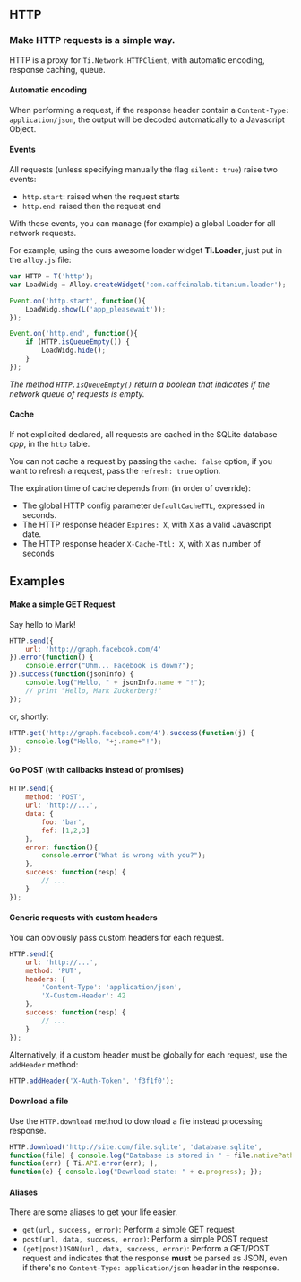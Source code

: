 ## HTTP

### Make HTTP requests is a simple way.

HTTP is a proxy for `Ti.Network.HTTPClient`, with automatic encoding, response caching, queue.

#### Automatic encoding

When performing a request, if the response header contain a `Content-Type: application/json`, the output will be decoded automatically to a Javascript Object.

#### Events

All requests (unless specifying manually the flag `silent: true`) raise two events:

* `http.start`: raised when the request starts
* `http.end`: raised then the request end

With these events, you can manage (for example) a global Loader for all network requests.

For example, using the ours awesome loader widget **Ti.Loader**, just put in the `alloy.js` file:

```javascript
var HTTP = T('http');
var LoadWidg = Alloy.createWidget('com.caffeinalab.titanium.loader');

Event.on('http.start', function(){
	LoadWidg.show(L('app_pleasewait'));
});

Event.on('http.end', function(){
	if (HTTP.isQueueEmpty()) {
		LoadWidg.hide();
	}
});
```

*The method `HTTP.isQueueEmpty()` return a boolean that indicates if the network queue of requests is empty.*

#### Cache

If not explicited declared, all requests are cached in the SQLite database *app*, in the `http` table.

You can not cache a request by passing the `cache: false` option, if you want to refresh a request, pass the `refresh: true` option.

The expiration time of cache depends from (in order of override):

* The global HTTP config parameter `defaultCacheTTL`, expressed in seconds.
* The HTTP response header `Expires: X`, with `X` as a valid Javascript date.
* The HTTP response header `X-Cache-Ttl: X`, with `X` as number of seconds
 

## Examples

#### Make a simple GET Request

Say hello to Mark!

```javascript
HTTP.send({
	url: 'http://graph.facebook.com/4'
}).error(function() {
	console.error("Uhm... Facebook is down?");
}).success(function(jsonInfo) {	
	console.log("Hello, " + jsonInfo.name + "!");
	// print "Hello, Mark Zuckerberg!"	
});
```

or, shortly:

```javascript
HTTP.get('http://graph.facebook.com/4').success(function(j) {
	console.log("Hello, "+j.name+"!");
});
```

#### Go POST (with callbacks instead of promises)

```javascript
HTTP.send({
	method: 'POST',
	url: 'http://...',
	data: {
		foo: 'bar',
		fef: [1,2,3]
	},
	error: function(){ 
		console.error("What is wrong with you?");
	},
	success: function(resp) {
		// ...
	}
});
```

#### Generic requests with custom headers

You can obviously pass custom headers for each request.

```javascript
HTTP.send({
	url: 'http://...',
	method: 'PUT',
	headers: {
		'Content-Type': 'application/json',
		'X-Custom-Header': 42
	},
	success: function(resp) {
		// ...
	}
});
```

Alternatively, if a custom header must be globally for each request, use the `addHeader` method:

```javascript
HTTP.addHeader('X-Auth-Token', 'f3f1f0');
```

#### Download a file

Use the `HTTP.download` method to download a file instead processing response.

```javascript
HTTP.download('http://site.com/file.sqlite', 'database.sqlite', 
function(file) { console.log("Database is stored in " + file.nativePath); },
function(err) { Ti.API.error(err); },
function(e) { console.log("Download state: " + e.progress); });
```

#### Aliases

There are some aliases to get your life easier.

* `get(url, success, error)`: Perform a simple GET request
* `post(url, data, success, error)`: Perform a simple POST request
* `(get|post)JSON(url, data, success, error)`: Perform a GET/POST request and indicates that the response **must** be parsed as JSON, even if there's no `Content-Type: application/json` header in the response.